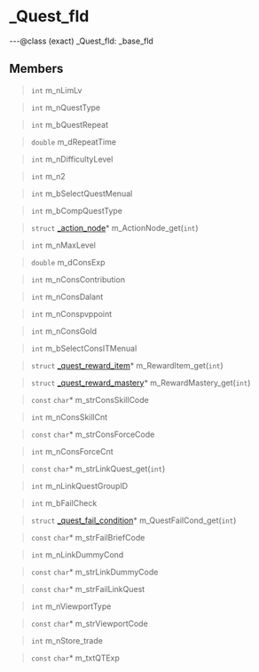 # _Quest_fld

---@class (exact) _Quest_fld: _base_fld
 
## Members
 
> `int` m_nLimLv
 
> `int` m_nQuestType
 
> `int` m_bQuestRepeat
 
> `double` m_dRepeatTime
 
> `int` m_nDifficultyLevel
 
> `int` m_n2
 
> `int` m_bSelectQuestMenual
 
> `int` m_bCompQuestType
 
> `struct` [_action_node](lua/classes/_action_node.md)* m_ActionNode_get(`int`)
 
> `int` m_nMaxLevel
 
> `double` m_dConsExp
 
> `int` m_nConsContribution
 
> `int` m_nConsDalant
 
> `int` m_nConspvppoint
 
> `int` m_nConsGold
 
> `int` m_bSelectConsITMenual
 
> `struct` [_quest_reward_item](lua/classes/_quest_reward_item.md)* m_RewardItem_get(`int`)
 
> `struct` [_quest_reward_mastery](lua/classes/_quest_reward_mastery.md)* m_RewardMastery_get(`int`)
 
> `const` `char`* m_strConsSkillCode
 
> `int` m_nConsSkillCnt
 
> `const` `char`* m_strConsForceCode
 
> `int` m_nConsForceCnt
 
> `const` `char`* m_strLinkQuest_get(`int`)
 
> `int` m_nLinkQuestGroupID
 
> `int` m_bFailCheck
 
> `struct` [_quest_fail_condition](lua/classes/_quest_fail_condition.md)* m_QuestFailCond_get(`int`)
 
> `const` `char`* m_strFailBriefCode
 
> `int` m_nLinkDummyCond
 
> `const` `char`* m_strLinkDummyCode
 
> `const` `char`* m_strFailLinkQuest
 
> `int` m_nViewportType
 
> `const` `char`* m_strViewportCode
 
> `int` m_nStore_trade
 
> `const` `char`* m_txtQTExp
 
